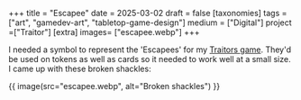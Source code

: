 +++
title = "Escapee"
date = 2025-03-02
draft =  false
[taxonomies]
tags = ["art", "gamedev-art", "tabletop-game-design"]
medium = ["Digital"]
project =["Traitor"]
[extra]
images= ["escapee.webp"]
+++

I needed a symbol to represent the 'Escapees' for my [Traitors game](/projects/traitor/). They'd be used on tokens as well as cards so it needed to work well at a small size. I came up with these broken shackles:

{{ image(src="escapee.webp", alt="Broken shackles") }}
